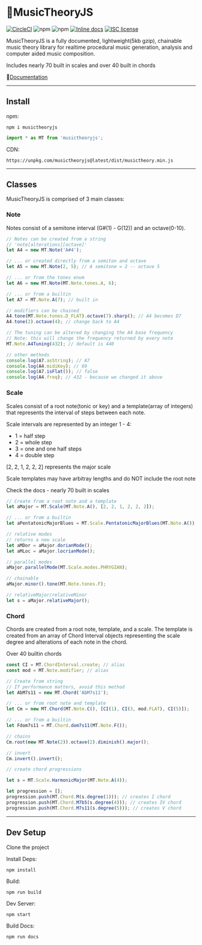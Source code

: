 # 🎵MusicTheoryJS 
[![CircleCI](https://circleci.com/gh/Zachacious/MusicTheoryJS/tree/master.svg?style=svg)](https://circleci.com/gh/Zachacious/MusicTheoryJS/tree/master)
![npm](https://img.shields.io/npm/v/musictheoryjs)
![npm](https://img.shields.io/npm/dw/musictheoryjs)
[![Inline docs](http://inch-ci.org/github/zachacious/musictheoryjs.svg?branch=master)](http://inch-ci.org/github/zachacious/musictheoryjs)
[![ISC license](http://img.shields.io/badge/license-ISC-brightgreen.svg)](http://opensource.org/licenses/ISC)

MusicTheoryJS is a fully documented, lightweight(5kb gzip), chainable music theory library for realtime procedural music generation, analysis and computer aided music composition.

Includes nearly 70 built in scales and over 40 built in chords

📘[Documentation](https://www.zachacious.github.io/musictheoryjs)

- - -
## Install

npm:

```
npm i musictheoryjs
```
```javascript
import * as MT from 'musictheoryjs';
```

CDN:

```
https://unpkg.com/musictheoryjs@latest/dist/musictheory.min.js
```
- - -

## Classes

MusicTheoryJS is comprised of 3 main classes:

### Note

Notes consist of a semitone interval (G#(1) - G(12)) and an octave(0-10).

```Javascript
// Notes can be created from a string
// 'note[alterations][octave]'
let A4 = new MT.Note('A#4');

// ... or created directly from a semiton and octave
let A5 = new MT.Note(2, 5); // A semitone = 2 -- octave 5

// ... or from the tones enum
let A6 = new MT.Note(MT.Note.tones.A, 6);

// ... or from a builtin
let A7 = MT.Note.A(7); // built in

// modifiers can be chained
A4.tone(MT.Note.tones.D_FLAT).octave(7).sharp(); // A4 becomes D7
A4.tone(2).octave(4); // change back to A4

// The tuning can be altered by changing the A4 base frequency
// Note: this will change the frequency returned by every note 
MT.Note.A4Tuning(432); // default is 440

// other methods
console.log(A7.asString); // A7
console.log(A4.midiKey); // 69
console.log(A7.isFlat()); // false
console.log(A4.freq); // 432 - because we changed it above
```

### Scale

Scales consist of a root note(tonic or key) and a template(array of integers) that
represents the interval of steps between each note.

Scale intervals are represented by an integer 1 - 4:
* 1 = half step
* 2 = whole step
* 3 = one and one half steps
* 4 = double step

[2, 2, 1, 2, 2, 2] represents the major scale

Scale templates may have arbitray lengths and do NOT include the root note

Check the docs - nearly 70 built in scales

```Javascript
// Create from a root note and a template
let aMajor = MT.Scale(MT.Note.A(), [2, 2, 1, 2, 2, 2]);

// ... or from a builtin
let aPentatonicMajorBlues = MT.Scale.PentatonicMajorBlues(MT.Note.A());

// relative modes
// returns a new scale
let aMDor = aMajor.dorianMode();
let aMLoc = aMajor.locrianMode(); 

// parallel modes
aMajor.parallelMode(MT.Scale.modes.PHRYGIAN);

// chainable
aMajor.minor().tone(MT.Note.tones.F);

// relativeMajor/relativeMinor
let s = aMajor.relativeMajor();
```

### Chord

Chords are created from a root note, template, and a scale.
The template is created from an array of Chord Interval objects representing the scale degree and alterations of each note in the chord.

Over 40 builtin chords

```Javascript
const CI = MT.ChordInterval.create; // alias
const mod = MT.Note.modifier; // alias

// Create from string
// If performance matters, avoid this method
let AbM7s11 = new MT.Chord('AbM7s11'); 

// ... or from root note and template
let Cm = new MT.Chord(MT.Note.C(), [CI(1), CI(3, mod.FLAT), CI(5)]);

// ... or from a builtin
let Fdom7s11 = MT.Chord.dom7s11(MT.Note.F()); 

// chains
Cm.root(new MT.Note(2)).octave(2).diminish().major();

// invert
Cm.invert().invert();

// create chord progressions

let s = MT.Scale.HarmonicMajor(MT.Note.A(4));

let progression = [];
progression.push(MT.Chord.M(s.degree(1))); // creates I chord 
progression.push(MT.Chord.M7b5(s.degree(4))); // creates IV chord 
progression.push(MT.Chord.M7s11(s.degree(5))); // creates V chord 
```

- - -

## Dev Setup

Clone the project

Install Deps:

```
npm install
```

Build:

```
npm run build
```

Dev Server:

```
npm start
```

Build Docs:

```
npm run docs
```